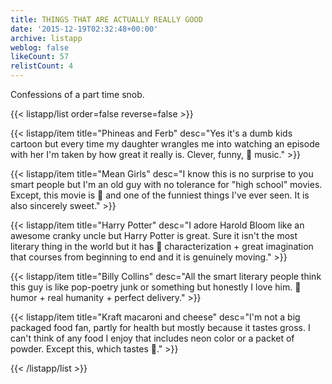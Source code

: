 ```yaml
---
title: THINGS THAT ARE ACTUALLY REALLY GOOD
date: '2015-12-19T02:32:48+00:00'
archive: listapp
weblog: false
likeCount: 57
relistCount: 4
---
```


Confessions of a part time snob.

<!--more-->

{{< listapp/list order=false reverse=false >}}

   {{< listapp/item title="Phineas and Ferb"
      desc="Yes it's a dumb kids cartoon but every time my daughter wrangles me into watching an episode with her I'm taken by how great it really is. Clever, funny, 💯 music." >}}

   {{< listapp/item title="Mean Girls"
      desc="I know this is no surprise to you smart people but I'm an old guy with no tolerance for \"high school\" movies. Except, this movie is 💯 and one of the funniest things I've ever seen. It is also sincerely sweet." >}}

   {{< listapp/item title="Harry Potter"
      desc="I adore Harold Bloom like an awesome cranky uncle but Harry Potter is great. Sure it isn't the most literary thing in the world but it has 💯 characterization + great imagination that courses from beginning to end and it is genuinely moving." >}}

   {{< listapp/item title="Billy Collins"
      desc="All the smart literary people think this guy is like pop-poetry junk or something but honestly I love him. 💯 humor + real humanity + perfect delivery." >}}

   {{< listapp/item title="Kraft macaroni and cheese"
      desc="I'm not a big packaged food fan, partly for health but mostly because it tastes gross. I can't think of any food I enjoy that includes neon color or a packet of powder. Except this, which tastes 💯." >}}

{{< /listapp/list >}}

